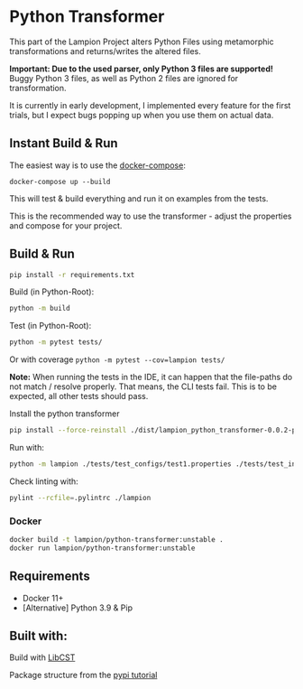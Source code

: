 # Python Transformer

This part of the Lampion Project alters Python Files using metamorphic transformations 
and returns/writes the altered files.

**Important: Due to the used parser, only Python 3 files are supported!** 
Buggy Python 3 files, as well as Python 2 files are ignored for transformation.

It is currently in early development, I implemented every feature for the first trials, 
but I expect bugs popping up when you use them on actual data.

## Instant Build & Run 

The easiest way is to use the [docker-compose](./docker-compose.yaml):

```
docker-compose up --build
```

This will test & build everything and run it on examples from the tests.

This is the recommended way to use the transformer - adjust the properties and compose for your project.

## Build & Run
```bash
pip install -r requirements.txt
```

Build (in Python-Root): 

```bash
python -m build
```

Test (in Python-Root):

```bash
python -m pytest tests/
```
Or with coverage `python -m pytest --cov=lampion tests/`

**Note:** When running the tests in the IDE, it can happen that the file-paths do not match / resolve properly. That means, the CLI tests fail. This is to be expected, all other tests should pass.


Install the python transformer

```bash
pip install --force-reinstall ./dist/lampion_python_transformer-0.0.2-py2.py3-none-any.whl
```

Run with: 
```bash
python -m lampion ./tests/test_configs/test1.properties ./tests/test_inputs/hello_world.py ./lampion_output
```

Check linting with:
``` bash
pylint --rcfile=.pylintrc ./lampion
```

### Docker

```bash
docker build -t lampion/python-transformer:unstable .
docker run lampion/python-transformer:unstable
```

## Requirements

- Docker 11+
- [Alternative] Python 3.9 & Pip

## Built with:

Build with [LibCST](https://github.com/Instagram/LibCST)

Package structure from the [pypi tutorial](https://packaging.python.org/tutorials/packaging-projects/)

